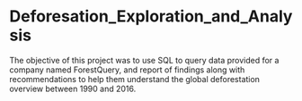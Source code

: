 # Deforesation_Exploration_and_Analysis
The objective of this project was to use SQL to query data provided for a company named ForestQuery, and report of findings along with recommendations to help them understand the global deforestation overview between 1990 and 2016.
